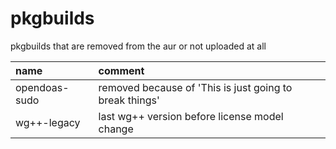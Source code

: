 # pkgbuilds

pkgbuilds that are removed from the aur or not uploaded at all

| name          | comment                                                 |
| :------------ | :------------------------------------------------------ |
| opendoas-sudo | removed because of 'This is just going to break things' |
| wg++-legacy   | last wg++ version before license model change           |
